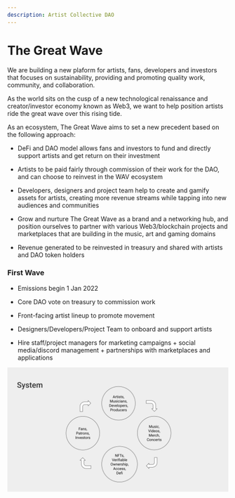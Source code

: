 ```yaml
---
description: Artist Collective DAO
---
```


# The Great Wave

We are building a new plaform for artists, fans, developers and investors that focuses on sustainability, providing and promoting quality work, community, and collaboration.

As the world sits on the cusp of a new technological renaissance and creator/investor economy known as Web3, we want to help position artists ride the great wave over this rising tide.

As an ecosystem, The Great Wave aims to set a new precedent based on the following approach:

* DeFi and DAO model allows fans and investors to fund and directly support artists and get return on their investment

* Artists to be paid fairly through commission of their work for the DAO, and can choose to reinvest in the WAV ecosystem 

* Developers, designers and project team help to create and gamify assets for artists, creating more revenue streams while tapping into new audiences and communities

* Grow and nurture The Great Wave as a brand and a networking hub, and position ourselves to partner with various Web3/blockchain projects and marketplaces that are building in the music, art and gaming domains

* Revenue generated to be reinvested in treasury and shared with artists and DAO token holders 


### First Wave

* Emissions begin 1 Jan 2022

* Core DAO vote on treasury to commission work

* Front-facing artist lineup to promote movement

* Designers/Developers/Project Team to onboard and support artists 

* Hire staff/project managers for marketing campaigns + social media/discord management + partnerships with marketplaces and applications


![The Great Wave Flow Cycle](https://raw.githubusercontent.com/acryptos/docs-thegreatwave/main/img/TGW-flowcycle.svg)
